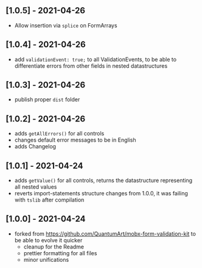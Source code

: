 ## [1.0.5] - 2021-04-26

- Allow insertion via `splice` on FormArrays

## [1.0.4] - 2021-04-26

- add `validationEvent: true;` to all ValidationEvents, to be able to differentiate errors from other fields in nested datastructures

## [1.0.3] - 2021-04-26

- publish proper `dist` folder

## [1.0.2] - 2021-04-26

- adds `getAllErrors()` for all controls
- changes default error messages to be in English
- adds Changelog

## [1.0.1] - 2021-04-24

- adds `getValue()` for all controls, returns the datastructure representing all nested values
- reverts import-statements structure changes from 1.0.0, it was failing with `tslib` after compilation

## [1.0.0] - 2021-04-24

- forked from https://github.com/QuantumArt/mobx-form-validation-kit to be able to evolve it quicker
  - cleanup for the Readme
  - prettier formatting for all files
  - minor unifications
